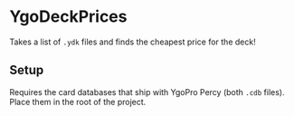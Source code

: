 # YgoDeckPrices

Takes a list of `.ydk` files and finds the cheapest price for the deck!

## Setup

Requires the card databases that ship with YgoPro Percy (both `.cdb` files).
Place them in the root of the project.
